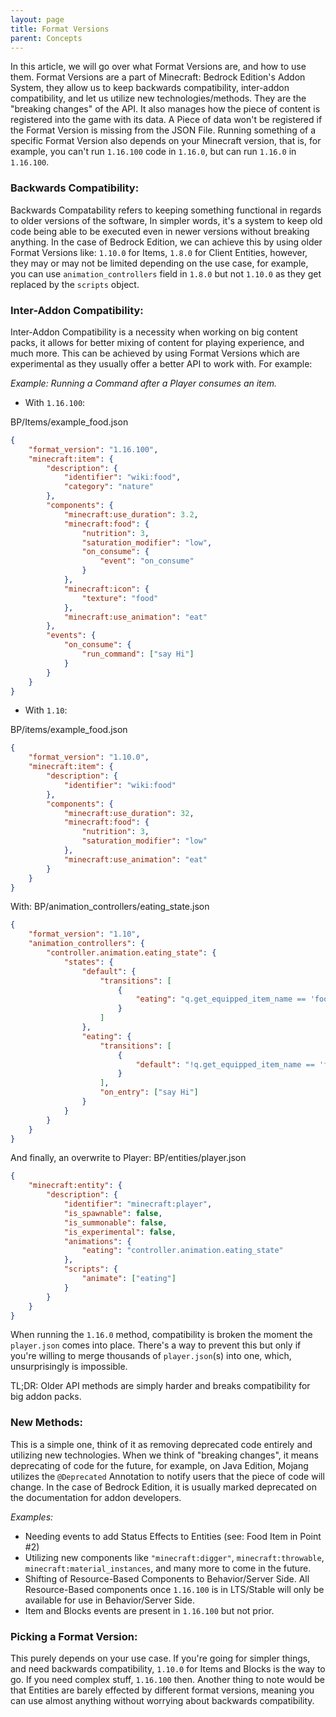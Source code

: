 ```yaml
---
layout: page
title: Format Versions
parent: Concepts
---
```


In this article, we will go over what Format Versions are, and how to use them. Format Versions are a part of Minecraft: Bedrock Edition's Addon System, they allow us to keep backwards compatibility, inter-addon compatibility, and let us utilize new technologies/methods. They are the "breaking changes" of the API. It also manages how the piece of content is registered into the game with its data. A Piece of data won't be registered if the Format Version is missing from the JSON File. Running something of a specific Format Version also depends on your Minecraft version, that is, for example, you can't run `1.16.100` code in `1.16.0`, but can run `1.16.0` in `1.16.100`.

### Backwards Compatibility:

Backwards Compatability refers to keeping something functional in regards to older versions of the software, In simpler words, it's a system to keep old code being able to be executed even in newer versions without breaking anything. In the case of Bedrock Edition, we can achieve this by using older Format Versions like: `1.10.0` for Items, `1.8.0` for Client Entities, however, they may or may not be limited depending on the use case, for example, you can use `animation_controllers` field in `1.8.0` but not `1.10.0` as they get replaced by the `scripts` object.

### Inter-Addon Compatibility:

Inter-Addon Compatibility is a necessity when working on big content packs, it allows for better mixing of content for playing experience, and much more. This can be achieved by using Format Versions which are experimental as they usually offer a better API to work with. For example:

_Example: Running a Command after a Player consumes an item._

-   With `1.16.100`:

<CodeHeader>BP/Items/example_food.json</CodeHeader>

```json
{
	"format_version": "1.16.100",
	"minecraft:item": {
		"description": {
			"identifier": "wiki:food",
			"category": "nature"
		},
		"components": {
			"minecraft:use_duration": 3.2,
			"minecraft:food": {
				"nutrition": 3,
				"saturation_modifier": "low",
				"on_consume": {
					"event": "on_consume"
				}
			},
			"minecraft:icon": {
				"texture": "food"
			},
			"minecraft:use_animation": "eat"
		},
		"events": {
			"on_consume": {
				"run_command": ["say Hi"]
			}
		}
	}
}
```

-   With `1.10`:

<CodeHeader>BP/items/example_food.json</CodeHeader>

```json
{
	"format_version": "1.10.0",
	"minecraft:item": {
		"description": {
			"identifier": "wiki:food"
		},
		"components": {
			"minecraft:use_duration": 32,
			"minecraft:food": {
				"nutrition": 3,
				"saturation_modifier": "low"
			},
			"minecraft:use_animation": "eat"
		}
	}
}
```

With:
<CodeHeader>BP/animation_controllers/eating_state.json</CodeHeader>

```json
{
	"format_version": "1.10",
	"animation_controllers": {
		"controller.animation.eating_state": {
			"states": {
				"default": {
					"transitions": [
						{
							"eating": "q.get_equipped_item_name == 'food' && q.is_using_item && q.main_hand_item_use_duration >= 3.2"
						}
					]
				},
				"eating": {
					"transitions": [
						{
							"default": "!q.get_equipped_item_name == 'food' && !q.is_using_item && !q.main_hand_item_use_duration >= 3.2"
						}
					],
					"on_entry": ["say Hi"]
				}
			}
		}
	}
}
```

And finally, an overwrite to Player:
<CodeHeader>BP/entities/player.json</CodeHeader>

```json
{
	"minecraft:entity": {
		"description": {
			"identifier": "minecraft:player",
			"is_spawnable": false,
			"is_summonable": false,
			"is_experimental": false,
			"animations": {
				"eating": "controller.animation.eating_state"
			},
			"scripts": {
				"animate": ["eating"]
			}
		}
	}
}
```

When running the `1.16.0` method, compatibility is broken the moment the `player.json` comes into place. There's a way to prevent this but only if you're willing to merge thousands of `player.json`(s) into one, which, unsurprisingly is impossible.

TL;DR: Older API methods are simply harder and breaks compatibility for big addon packs.

### New Methods:

This is a simple one, think of it as removing deprecated code entirely and utilizing new technologies. When we think of "breaking changes", it means deprecating of code for the future, for example, on Java Edition, Mojang utilizes the `@Deprecated` Annotation to notify users that the piece of code will change. In the case of Bedrock Edition, it is usually marked deprecated on the documentation for addon developers.

_Examples:_

-   Needing events to add Status Effects to Entities (see: Food Item in Point #2)
-   Utilizing new components like `"minecraft:digger"`, `minecraft:throwable`, `minecraft:material_instances`, and many more to come in the future.
-   Shifting of Resource-Based Components to Behavior/Server Side. All Resource-Based components once `1.16.100` is in LTS/Stable will only be available for use in Behavior/Server Side.
-   Item and Blocks events are present in `1.16.100` but not prior.

### Picking a Format Version:

This purely depends on your use case. If you're going for simpler things, and need backwards compatibility, `1.10.0` for Items and Blocks is the way to go. If you need complex stuff, `1.16.100` then. Another thing to note would be that Entities are barely effected by different format versions, meaning you can use almost anything without worrying about backwards compatibility.
